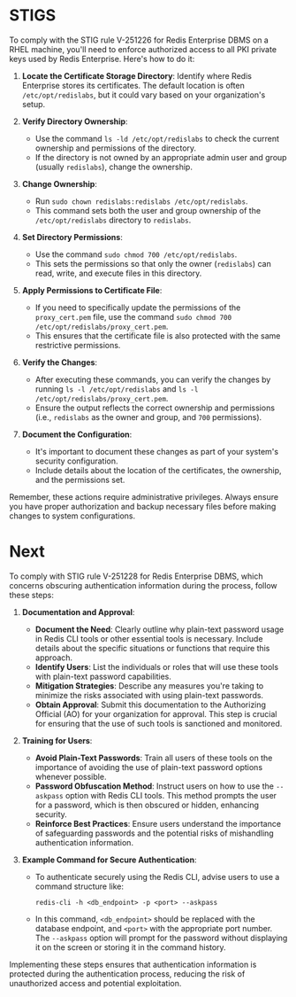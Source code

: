 # STIGS

To comply with the STIG rule V-251226 for Redis Enterprise DBMS on a RHEL machine, you'll need to enforce authorized access to all PKI private keys used by Redis Enterprise. Here's how to do it:

1. **Locate the Certificate Storage Directory**: Identify where Redis Enterprise stores its certificates. The default location is often `/etc/opt/redislabs`, but it could vary based on your organization's setup.

2. **Verify Directory Ownership**:
   - Use the command `ls -ld /etc/opt/redislabs` to check the current ownership and permissions of the directory.
   - If the directory is not owned by an appropriate admin user and group (usually `redislabs`), change the ownership.

3. **Change Ownership**:
   - Run `sudo chown redislabs:redislabs /etc/opt/redislabs`.
   - This command sets both the user and group ownership of the `/etc/opt/redislabs` directory to `redislabs`.

4. **Set Directory Permissions**:
   - Use the command `sudo chmod 700 /etc/opt/redislabs`.
   - This sets the permissions so that only the owner (`redislabs`) can read, write, and execute files in this directory.

5. **Apply Permissions to Certificate File**:
   - If you need to specifically update the permissions of the `proxy_cert.pem` file, use the command `sudo chmod 700 /etc/opt/redislabs/proxy_cert.pem`.
   - This ensures that the certificate file is also protected with the same restrictive permissions.

6. **Verify the Changes**:
   - After executing these commands, you can verify the changes by running `ls -l /etc/opt/redislabs` and `ls -l /etc/opt/redislabs/proxy_cert.pem`.
   - Ensure the output reflects the correct ownership and permissions (i.e., `redislabs` as the owner and group, and `700` permissions).

7. **Document the Configuration**:
   - It's important to document these changes as part of your system's security configuration.
   - Include details about the location of the certificates, the ownership, and the permissions set.

Remember, these actions require administrative privileges. Always ensure you have proper authorization and backup necessary files before making changes to system configurations.

# Next

To comply with STIG rule V-251228 for Redis Enterprise DBMS, which concerns obscuring authentication information during the process, follow these steps:

1. **Documentation and Approval**:
   - **Document the Need**: Clearly outline why plain-text password usage in Redis CLI tools or other essential tools is necessary. Include details about the specific situations or functions that require this approach.
   - **Identify Users**: List the individuals or roles that will use these tools with plain-text password capabilities.
   - **Mitigation Strategies**: Describe any measures you're taking to minimize the risks associated with using plain-text passwords.
   - **Obtain Approval**: Submit this documentation to the Authorizing Official (AO) for your organization for approval. This step is crucial for ensuring that the use of such tools is sanctioned and monitored.

2. **Training for Users**:
   - **Avoid Plain-Text Passwords**: Train all users of these tools on the importance of avoiding the use of plain-text password options whenever possible.
   - **Password Obfuscation Method**: Instruct users on how to use the `--askpass` option with Redis CLI tools. This method prompts the user for a password, which is then obscured or hidden, enhancing security.
   - **Reinforce Best Practices**: Ensure users understand the importance of safeguarding passwords and the potential risks of mishandling authentication information.

3. **Example Command for Secure Authentication**:
   - To authenticate securely using the Redis CLI, advise users to use a command structure like: 
     ```
     redis-cli -h <db_endpoint> -p <port> --askpass
     ```
   - In this command, `<db_endpoint>` should be replaced with the database endpoint, and `<port>` with the appropriate port number. The `--askpass` option will prompt for the password without displaying it on the screen or storing it in the command history.

Implementing these steps ensures that authentication information is protected during the authentication process, reducing the risk of unauthorized access and potential exploitation.


